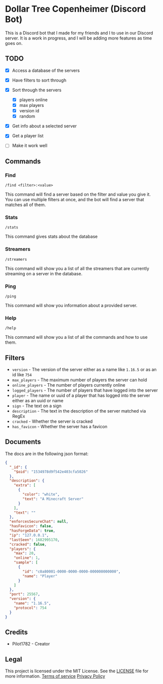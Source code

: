 # Dollar Tree Copenheimer (Discord Bot)

This is a Discord bot that I made for my friends and I to use in our Discord server. It is a work in progress, and I
will be adding more features as time goes on.


## TODO

- [X] Access a database of the servers
- [X] Have filters to sort through
- [X] Sort through the servers
  - [X] players online
  - [X] max players
  - [X] version id
  - [X] random
- [X] Get info about a selected server
- [X] Get a player list
- [ ] Make it work well


## Commands

### Find

`/find <filter>:<value>`

This command will find a server based on the filter and value you give it.
You can use multiple filters at once, and the bot will find a server that matches all of them.

### Stats

`/stats`

This command gives stats about the database

### Streamers

`/streamers`

This command will show you a list of all the streamers that are currently streaming on a server in the database.

### Ping

`/ping`

This command will show you information about a provided server.

### Help

`/help`

This command will show you a list of all the commands and how to use them.


## Filters

* `version` - The version of the server either as a name like `1.16.5` or as an id like `754`
* `max_players` - The maximum number of players the server can hold
* `online_players` - The number of players currently online
* `logged_players` - The number of players that have logged into the server
* `player` - The name or uuid of a player that has logged into the server either as an uuid or name
* `sign` - The text on a sign
* `description` - The text in the description of the server matched via RegEx
* `cracked` - Whether the server is cracked
* `has_favicon` - Whether the server has a favicon


## Documents

The docs are in the following json format:

```json
{
  "_id": {
    "$oid": "1534978d9f542e403cfa5026"
  },
  "description": {
    "extra": [
      {
        "color": "white",
        "text": "A Minecraft Server"
      }
    ],
    "text": ""
  },
  "enforcesSecureChat": null,
  "hasFavicon": false,
  "hasForgeData": true,
  "ip": "127.0.0.1",
  "lastSeen": 1682995170,
  "cracked": false,
  "players": {
    "max": 20,
    "online": 1,
    "sample": [
      {
        "id": "c0a80001-0000-0000-0000-000000000000",
        "name": "Player"
      }
    ]
  },
  "port": 25567,
  "version": {
    "name": "1.16.5",
    "protocol": 754
  }
}
```

## Credits

* Pilot1782 - Creator

## Legal

This project is licensed under the MIT License. See the [LICENSE](LICENSE) file for more information.
[Terms of service](TOS)
[Privacy Policy](PRIVACY)
